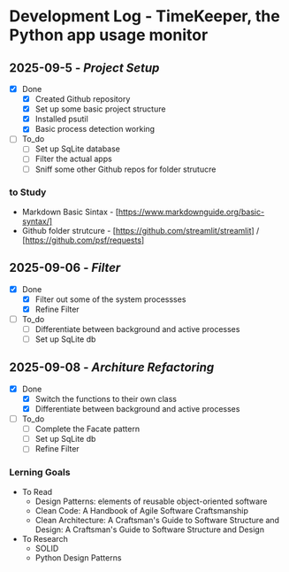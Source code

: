 # Development Log - TimeKeeper, the Python app usage monitor

## 2025-09-5 - *Project Setup*
- [x] Done
    - [x] Created Github repository
    - [x] Set up some basic project structure
    - [x] Installed psutil
    - [x] Basic process detection working
- [ ] To_do
    - [ ] Set up SqLite database
    - [ ] Filter the actual apps
    - [ ] Sniff some other Github repos for folder strutucre

### to Study
- Markdown Basic Sintax - [https://www.markdownguide.org/basic-syntax/]
- Github folder strutcure - [https://github.com/streamlit/streamlit] / [https://github.com/psf/requests]

## 2025-09-06 - *Filter*
- [x] Done
    - [x] Filter out some of the system processses
    - [x] Refine Filter

- [ ] To_do
    - [ ] Differentiate between background and active processes
    - [ ] Set up SqLite db

## 2025-09-08 - *Architure Refactoring*
- [x] Done
    - [x] Switch the functions to their own class
    - [x] Differentiate between background and active processes

- [ ] To_do
    - [ ] Complete the Facate pattern
    - [ ] Set up SqLite db
    - [ ] Refine Filter

### Lerning Goals
- To Read 
    - Design Patterns: elements of reusable object-oriented software
    - Clean Code: A Handbook of Agile Software Craftsmanship
    - Clean Architecture: A Craftsman's Guide to Software Structure and Design: A Craftsman's Guide to Software Structure and Design
- To Research
    - SOLID
    - Python Design Patterns